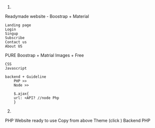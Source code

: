
1.
Readymade website - Boostrap + Material

	Landing page
	Login
	Singup
	Subscribe
	Contact us
	About US


PURE Boostrap + Matrial
	Images + Free

	CSS
	Javascript

	backend + Guideline 
		PHP >>
		Node >>

		$.ajax{ 
		url: <API? //node Php
		}

2. 
PHP Website ready to use
Copy from above
Theme (click )
Backend PHP
